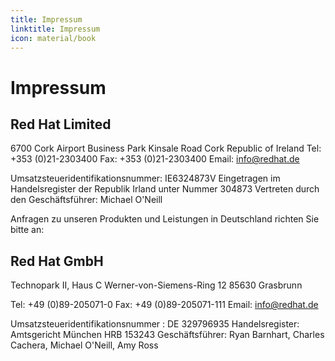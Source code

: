 ```yaml
---
title: Impressum
linktitle: Impressum
icon: material/book
---
```


# Impressum

## Red Hat Limited

6700 Cork Airport Business Park
Kinsale Road
Cork
Republic of Ireland
Tel: +353 (0)21-2303400
Fax: +353 (0)21-2303400
Email: info@redhat.de

Umsatzsteueridentifikationsnummer: IE6324873V
Eingetragen im Handelsregister der Republik Irland unter Nummer 304873
Vertreten durch den Geschäftsführer: Michael O'Neill

Anfragen zu unseren Produkten und Leistungen in Deutschland richten Sie bitte an:

## Red Hat GmbH

Technopark II, Haus C
Werner-von-Siemens-Ring 12
85630 Grasbrunn

Tel: +49 (0)89-205071-0
Fax: +49 (0)89-205071-111
Email: info@redhat.de

Umsatzsteueridentifikationsnummer : DE 329796935
Handelsregister: Amtsgericht München HRB 153243
Geschäftsführer: Ryan Barnhart, Charles Cachera, Michael O'Neill, Amy Ross